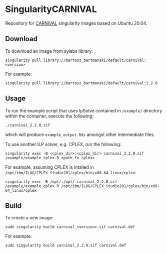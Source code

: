 
# SingularityCARNIVAL

Repository for [CARNIVAL](https://github.com/saezlab/CARNIVAL/)
singularity images based on Ubuntu 20.04. 

## Download

To download an image from sylabs library:
```
singularity pull library://bartosz_bartmanski/default/carnival:<version>
```
For example:
```
singularity pull library://bartosz_bartmanski/default/carnival:2.2.0
```

## Usage

To run the example script that uses lpSolve contained in `/example/` directory
within the container, execute the following: 
```
./carnival_2.2.0.sif
```
which will produce `example_output.Rds` amongst other intermediate files.

To use another ILP solver, e.g. CPLEX, run the following:
```
singularity exec -B <cplex_dir>:<cplex_dir> carnival_2.2.0.sif /example/example_cplex.R <path_to_cplex>
```
For example, assuming CPLEX is intalled in 
`/opt/ibm/ILOG/CPLEX_Studio201/cplex/bin/x86-64_linux/cplex`:
```
singularity exec -B /opt/:/opt/ carnival_2.2.0.sif /example/example_cplex.R /opt/ibm/ILOG/CPLEX_Studio201/cplex/bin/x86-64_linux/cplex
```

## Build

To create a new image:
```
sudo singularity build carnival_<version>.sif carnival.def
```
For example:
```
sudo singularity build carnival_2.2.0.sif carnival.def
```
